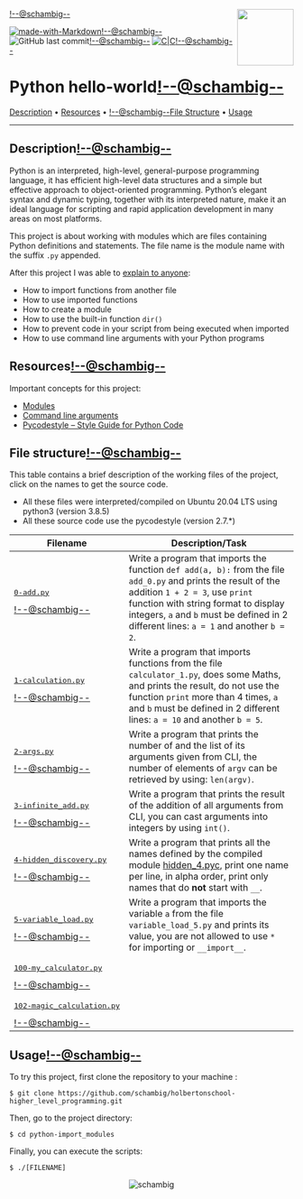 <img align='right' src='https://user-images.githubusercontent.com/5713670/87202985-820dcb80-c2b6-11ea-9f56-7ec461c497c3.gif' width='100'><!--@schambig-->

[![made-with-Markdown](https://img.shields.io/badge/Made%20with-Markdown-1f425f.svg)](http://commonmark.org)<!--@schambig-->
![GitHub last commit](https://img.shields.io/github/last-commit/schambig/holbertonschool-higher_level_programming)<!--@schambig-->
[![C|C](https://img.shields.io/badge/Repo-00%20commits-orange.svg)](https://sourcerer.io/schambig)<!--@schambig-->

# Python hello-world<!--@schambig-->

[Description](#description) • [Resources](#resources) • <!--@schambig-->[File Structure](#file-structure) • [Usage](#usage)

---

## Description<!--@schambig-->

Python is an interpreted, high-level, general-purpose programming language, it has efficient high-level data structures and a simple but effective approach to object-oriented programming. Python’s elegant syntax and dynamic typing, together with its interpreted nature, make it an ideal language for scripting and rapid application development in many areas on most platforms.

This project is about working with modules which are files containing Python definitions and statements. The file name is the module name with the suffix `.py` appended.

After this project I was able to [explain to anyone](https://fs.blog/feynman-learning-technique/):

* How to import functions from another file
* How to use imported functions
* How to create a module
* How to use the built-in function `dir()`
* How to prevent code in your script from being executed when imported
* How to use command line arguments with your Python programs

## Resources<!--@schambig-->

Important concepts for this project:

* [Modules](https://docs.python.org/3/tutorial/modules.html)
* [Command line arguments](https://docs.python.org/3/tutorial/stdlib.html#command-line-arguments)
* [Pycodestyle – Style Guide for Python Code](https://pypi.org/project/pycodestyle/)


## File structure<!--@schambig-->

This table contains a brief description of the working files of the project, click on the names to get the source code.

* All these files were interpreted/compiled on Ubuntu 20.04 LTS using python3 (version 3.8.5)
* All these source code use the pycodestyle (version 2.7.*)

| Filename | Description/Task |
| --- | --- |
| <pre>[0-add.py](0-add.py)</pre><!--@schambig--> | Write a program that imports the function `def add(a, b):` from the file `add_0.py` and prints the result of the addition `1 + 2 = 3`, use `print` function with string format to display integers, `a` and `b` must be defined in 2 different lines: `a = 1` and another `b = 2`. |
| <pre>[1-calculation.py](1-calculation.py)</pre><!--@schambig--> | Write a program that imports functions from the file `calculator_1.py`, does some Maths, and prints the result, do not use the function `print` more than 4 times, `a` and `b` must be defined in 2 different lines: `a = 10` and another `b = 5`. |
| <pre>[2-args.py](2-args.py)</pre><!--@schambig--> | Write a program that prints the number of and the list of its arguments given from CLI, the number of elements of `argv` can be retrieved by using: `len(argv)`. |
| <pre>[3-infinite_add.py](3-infinite_add.py)</pre><!--@schambig--> | Write a program that prints the result of the addition of all arguments from CLI, you can cast arguments into integers by using `int()`. |
| <pre>[4-hidden_discovery.py](4-hidden_discovery.py)</pre><!--@schambig--> | Write a program that prints all the names defined by the compiled module [hidden_4.pyc](https://github.com/holbertonschool/0x02.py/raw/master/hidden_4.pyc), print one name per line, in alpha order, print only names that do **not** start with `__`. |
| <pre>[5-variable_load.py](5-variable_load.py)</pre><!--@schambig--> | Write a program that imports the variable `a` from the file `variable_load_5.py` and prints its value, you are not allowed to use `*` for importing or `__import__`. |
| <pre>[100-my_calculator.py](100-my_calculator.py)</pre><!--@schambig--> |  |
| <pre>[102-magic_calculation.py](102-magic_calculation.pyy)</pre><!--@schambig--> |  |


## Usage<!--@schambig-->

To try this project, first clone the repository to your machine :

```
$ git clone https://github.com/schambig/holbertonschool-higher_level_programming.git
```

Then, go to the project directory:

```
$ cd python-import_modules
```

Finally, you can execute the scripts:

```
$ ./[FILENAME]
```


<p align="center">
  <img alt="schambig" src="https://capsule-render.vercel.app/api?type=waving&color=gradient&height=60&section=footer"/>
</p>
